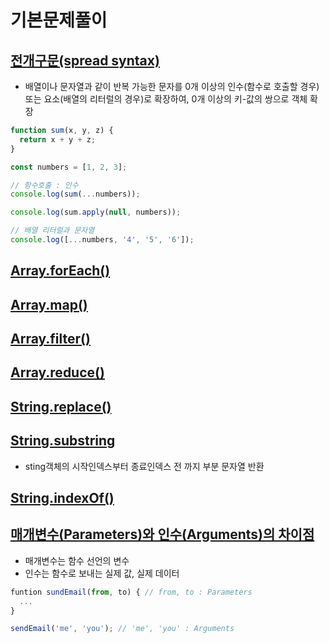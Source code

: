 # 기본문제풀이

## [전개구문(spread syntax)](https://developer.mozilla.org/ko/docs/Web/JavaScript/Reference/Operators/Spread_syntax)

- 배열이나 문자열과 같이 반복 가능한 문자를 0개 이상의 인수(함수로 호출할 경우) 또는 요소(배열의 리터럴의 경우)로 확장하여, 0개 이상의 키-값의 쌍으로 객체 확장

```js
function sum(x, y, z) {
  return x + y + z;
}

const numbers = [1, 2, 3];

// 함수호출 : 인수
console.log(sum(...numbers));

console.log(sum.apply(null, numbers));

// 배열 리터럴과 문자열
console.log([...numbers, '4', '5', '6']);
```

## [Array.forEach()](https://developer.mozilla.org/ko/docs/Web/JavaScript/Reference/Global_Objects/Array/forEach)

## [Array.map()](https://developer.mozilla.org/ko/docs/Web/JavaScript/Reference/Global_Objects/Array/map)

## [Array.filter()](https://developer.mozilla.org/ko/docs/Web/JavaScript/Reference/Global_Objects/Array/filter)

## [Array.reduce()](https://developer.mozilla.org/ko/docs/Web/JavaScript/Reference/Global_Objects/Array/Reduce)

## [String.replace()](https://developer.mozilla.org/ko/docs/Web/JavaScript/Reference/Global_Objects/String/replace)

## [String.substring](https://developer.mozilla.org/ko/docs/Web/JavaScript/Reference/Global_Objects/String/substring)

- sting객체의 시작인덱스부터 종료인덱스 전 까지 부분 문자열 반환

## [String.indexOf()](https://developer.mozilla.org/ko/docs/Web/JavaScript/Reference/Global_Objects/String/indexOf)

## [매개변수(Parameters)와 인수(Arguments)의 차이점](https://youtube.com/shorts/w2BBfkZQ47I?feature=share)

- 매개변수는 함수 선언의 변수
- 인수는 함수로 보내는 실제 값, 실제 데이터

```js
funtion sundEmail(from, to) { // from, to : Parameters
  ...
}

sendEmail('me', 'you'); // 'me', 'you' : Arguments
```
